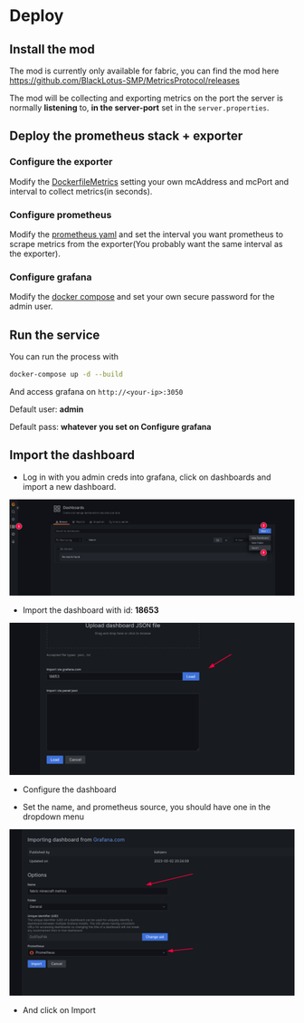 # Deploy

## Install the mod

The mod is currently only available for fabric, you can find the mod here https://github.com/BlackLotus-SMP/MetricsProtocol/releases

The mod will be collecting and exporting metrics on the port the server is normally **listening** to, **in the server-port** set in the `server.properties`.

## Deploy the prometheus stack + exporter

### Configure the exporter

Modify the [DockerfileMetrics](https://github.com/BlackLotus-SMP/MetricsExporter/blob/master/docker/DockerfileMetrics#L19) setting your own mcAddress and mcPort and interval to collect metrics(in seconds).

### Configure prometheus

Modify the [prometheus yaml](https://github.com/BlackLotus-SMP/MetricsExporter/blob/master/docker/prometheus.yml#L25) and set the interval you want prometheus to scrape metrics from the exporter(You probably want the same interval as the exporter).

### Configure grafana

Modify the [docker compose](https://github.com/BlackLotus-SMP/MetricsExporter/blob/master/docker-compose.yml#L24) and set your own secure password for the admin user.

## Run the service

You can run the process with
```bash
docker-compose up -d --build
```

And access grafana on `http://<your-ip>:3050`

Default user: **admin**

Default pass: **whatever you set on Configure grafana**

## Import the dashboard

- Log in with you admin creds into grafana, click on dashboards and import a new dashboard.

![create](create_dashboard.png)

- Import the dashboard with id: **18653**

![import](import_dashboard.png)

- Configure the dashboard

- Set the name, and prometheus source, you should have one in the dropdown menu

![modify](modify_dashboard.png)

- And click on Import

